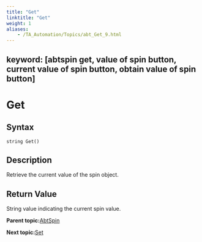 ```yaml
--- 
title: "Get"
linktitle: "Get"
weight: 1
aliases: 
    - /TA_Automation/Topics/abt_Get_9.html
---
```

keyword: [abtspin get, value of spin button, current value of spin button, obtain value of spin button]
---

# Get

## Syntax

`string Get()`

## Description

Retrieve the current value of the spin object.

## Return Value

String value indicating the current spin value.

**Parent topic:**[AbtSpin](/TA_Automation/Topics/abt_Spin.html)

**Next topic:**[Set](/TA_Automation/Topics/abt_Set_9.html)

